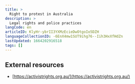 ```yaml
---
title: >
  Right to protest in Australia
description: >
  Legal rights and police practices
langCode: en
articleID: KlyHr-ybrII3YXMzEcieDwOtgoIo5DZH
languageCollectionID: -6EnX4mw1SUT9ihg76--Iih3HxXfHdZn
lastUpdated: 1664202916518
tags: []
---
```


## External resources

-   [https://activistrights.org.au/](https://activistrights.org.au/)